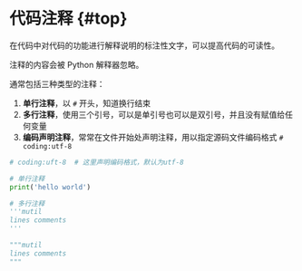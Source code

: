 # 代码注释 {#top}

在代码中对代码的功能进行解释说明的标注性文字，可以提高代码的可读性。

注释的内容会被 Python 解释器忽略。

通常包括三种类型的注释：

1. **单行注释**，以 `#` 开头，知道换行结束
2. **多行注释**，使用三个引号，可以是单引号也可以是双引号，并且没有赋值给任何变量
3. **编码声明注释**，常常在文件开始处声明注释，用以指定源码文件编码格式 `# coding:utf-8`

```python
# coding:uft-8  # 这里声明编码格式，默认为utf-8

# 单行注释
print('hello world')

# 多行注释
'''mutil
lines comments
'''

"""mutil
lines comments
"""
```